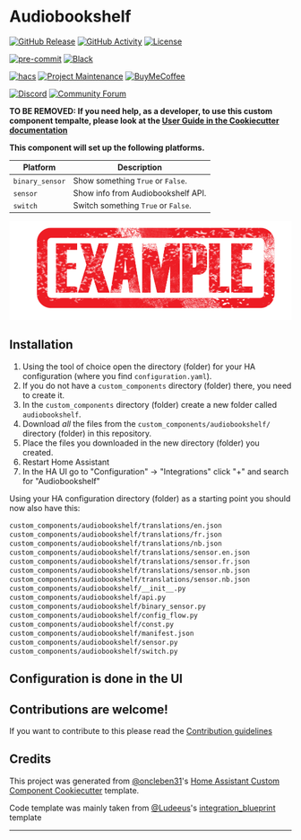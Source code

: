 # Audiobookshelf

[![GitHub Release][releases-shield]][releases]
[![GitHub Activity][commits-shield]][commits]
[![License][license-shield]](LICENSE)

[![pre-commit][pre-commit-shield]][pre-commit]
[![Black][black-shield]][black]

[![hacs][hacsbadge]][hacs]
[![Project Maintenance][maintenance-shield]][user_profile]
[![BuyMeCoffee][buymecoffeebadge]][buymecoffee]

[![Discord][discord-shield]][discord]
[![Community Forum][forum-shield]][forum]

**TO BE REMOVED: If you need help, as a developer, to use this custom component tempalte,
please look at the [User Guide in the Cookiecutter documentation](https://cookiecutter-homeassistant-custom-component.readthedocs.io/en/stable/quickstart.html)**

**This component will set up the following platforms.**

| Platform        | Description                         |
| --------------- | ----------------------------------- |
| `binary_sensor` | Show something `True` or `False`.   |
| `sensor`        | Show info from Audiobookshelf API.  |
| `switch`        | Switch something `True` or `False`. |

![example][exampleimg]

## Installation

1. Using the tool of choice open the directory (folder) for your HA configuration (where you find `configuration.yaml`).
2. If you do not have a `custom_components` directory (folder) there, you need to create it.
3. In the `custom_components` directory (folder) create a new folder called `audiobookshelf`.
4. Download _all_ the files from the `custom_components/audiobookshelf/` directory (folder) in this repository.
5. Place the files you downloaded in the new directory (folder) you created.
6. Restart Home Assistant
7. In the HA UI go to "Configuration" -> "Integrations" click "+" and search for "Audiobookshelf"

Using your HA configuration directory (folder) as a starting point you should now also have this:

```text
custom_components/audiobookshelf/translations/en.json
custom_components/audiobookshelf/translations/fr.json
custom_components/audiobookshelf/translations/nb.json
custom_components/audiobookshelf/translations/sensor.en.json
custom_components/audiobookshelf/translations/sensor.fr.json
custom_components/audiobookshelf/translations/sensor.nb.json
custom_components/audiobookshelf/translations/sensor.nb.json
custom_components/audiobookshelf/__init__.py
custom_components/audiobookshelf/api.py
custom_components/audiobookshelf/binary_sensor.py
custom_components/audiobookshelf/config_flow.py
custom_components/audiobookshelf/const.py
custom_components/audiobookshelf/manifest.json
custom_components/audiobookshelf/sensor.py
custom_components/audiobookshelf/switch.py
```

## Configuration is done in the UI

<!---->

## Contributions are welcome!

If you want to contribute to this please read the [Contribution guidelines](CONTRIBUTING.md)

## Credits

This project was generated from [@oncleben31](https://github.com/oncleben31)'s [Home Assistant Custom Component Cookiecutter](https://github.com/oncleben31/cookiecutter-homeassistant-custom-component) template.

Code template was mainly taken from [@Ludeeus](https://github.com/ludeeus)'s [integration_blueprint][integration_blueprint] template

---

[integration_blueprint]: https://github.com/custom-components/integration_blueprint
[black]: https://github.com/psf/black
[black-shield]: https://img.shields.io/badge/code%20style-black-000000.svg?style=for-the-badge
[buymecoffee]: https://www.buymeacoffee.com/wolffshots
[buymecoffeebadge]: https://img.shields.io/badge/buy%20me%20a%20coffee-donate-yellow.svg?style=for-the-badge
[commits-shield]: https://img.shields.io/github/commit-activity/y/wolffshots/hass-audiobookshelf.svg?style=for-the-badge
[commits]: https://github.com/wolffshots/hass-audiobookshelf/commits/main
[hacs]: https://hacs.xyz
[hacsbadge]: https://img.shields.io/badge/HACS-Custom-orange.svg?style=for-the-badge
[discord]: https://discord.gg/Qa5fW2R
[discord-shield]: https://img.shields.io/discord/330944238910963714.svg?style=for-the-badge
[exampleimg]: example.png
[forum-shield]: https://img.shields.io/badge/community-forum-brightgreen.svg?style=for-the-badge
[forum]: https://community.home-assistant.io/
[license-shield]: https://img.shields.io/github/license/wolffshots/hass-audiobookshelf.svg?style=for-the-badge
[maintenance-shield]: https://img.shields.io/badge/maintainer-%40wolffshots-blue.svg?style=for-the-badge
[pre-commit]: https://github.com/pre-commit/pre-commit
[pre-commit-shield]: https://img.shields.io/badge/pre--commit-enabled-brightgreen?style=for-the-badge
[releases-shield]: https://img.shields.io/github/release/wolffshots/hass-audiobookshelf.svg?style=for-the-badge
[releases]: https://github.com/wolffshots/hass-audiobookshelf/releases
[user_profile]: https://github.com/wolffshots
